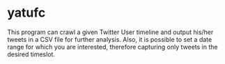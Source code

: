 yatufc
======

This program can crawl a given Twitter User timeline and output his/her tweets in a CSV file for further analysis. Also, it is possible to set a date range for which you are interested, therefore capturing only tweets in the desired timeslot.

